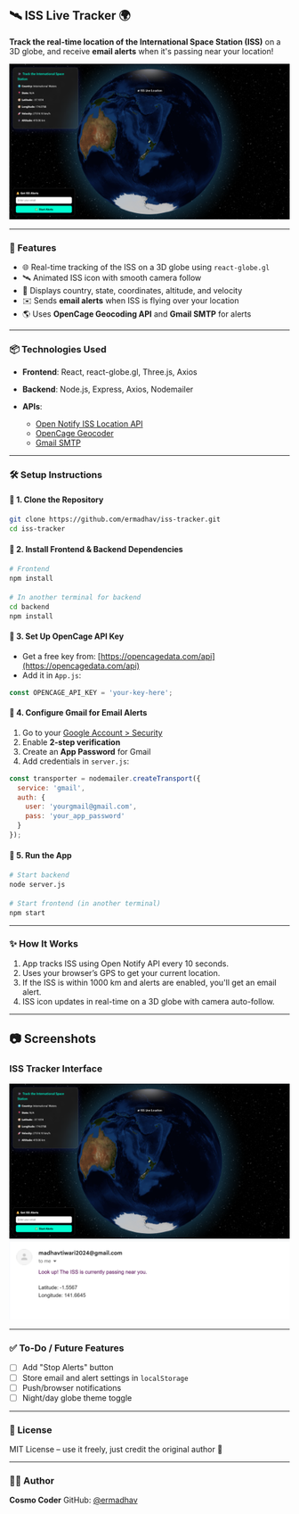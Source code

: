 ## 🛰️ ISS Live Tracker 🌍

**Track the real-time location of the International Space Station (ISS)** on a 3D globe, and receive **email alerts** when it's passing near your location!

![ISS Tracker Preview](client/src/assets/image.png) 

---

### 🚀 Features

* 🌐 Real-time tracking of the ISS on a 3D globe using `react-globe.gl`
* 🛰️ Animated ISS icon with smooth camera follow
* 📍 Displays country, state, coordinates, altitude, and velocity
* ✉️ Sends **email alerts** when ISS is flying over your location
* 🌎 Uses **OpenCage Geocoding API** and **Gmail SMTP** for alerts

---

### 📦 Technologies Used

* **Frontend**: React, react-globe.gl, Three.js, Axios
* **Backend**: Node.js, Express, Axios, Nodemailer
* **APIs**:

  * [Open Notify ISS Location API](http://open-notify.org/Open-Notify-API/ISS-Location-Now/)
  * [OpenCage Geocoder](https://opencagedata.com/)
  * [Gmail SMTP](https://support.google.com/accounts/answer/185833?hl=en)

---

### 🛠️ Setup Instructions

#### 🔹 1. Clone the Repository

```bash
git clone https://github.com/ermadhav/iss-tracker.git
cd iss-tracker
```

#### 🔹 2. Install Frontend & Backend Dependencies

```bash
# Frontend
npm install

# In another terminal for backend
cd backend
npm install
```

#### 🔹 3. Set Up OpenCage API Key

* Get a free key from: [https://opencagedata.com/api](https://opencagedata.com/api)
* Add it in `App.js`:

```js
const OPENCAGE_API_KEY = 'your-key-here';
```

#### 🔹 4. Configure Gmail for Email Alerts

1. Go to your [Google Account > Security](https://myaccount.google.com/security)
2. Enable **2-step verification**
3. Create an **App Password** for Gmail
4. Add credentials in `server.js`:

```js
const transporter = nodemailer.createTransport({
  service: 'gmail',
  auth: {
    user: 'yourgmail@gmail.com',
    pass: 'your_app_password'
  }
});
```

#### 🔹 5. Run the App

```bash
# Start backend
node server.js

# Start frontend (in another terminal)
npm start
```

---

### ✨ How It Works

1. App tracks ISS using Open Notify API every 10 seconds.
2. Uses your browser’s GPS to get your current location.
3. If the ISS is within 1000 km and alerts are enabled, you'll get an email alert.
4. ISS icon updates in real-time on a 3D globe with camera auto-follow.

---

## 📷 Screenshots

### ISS Tracker Interface
![ISS Tracker Demo](client/src/assets/image.png)
![ISS Tracker Demo](client/src/assets/screenshot.png)


---

### ✅ To-Do / Future Features

* [ ] Add "Stop Alerts" button
* [ ] Store email and alert settings in `localStorage`
* [ ] Push/browser notifications
* [ ] Night/day globe theme toggle

---

### 📄 License

MIT License – use it freely, just credit the original author 🙌

---

### 👨‍💻 Author

**Cosmo Coder**
GitHub: [@ermadhav](https://github.com/ermadhav)
